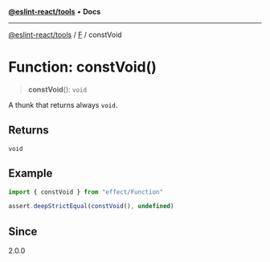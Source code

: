 [**@eslint-react/tools**](../../../README.md) • **Docs**

***

[@eslint-react/tools](../../../README.md) / [F](../README.md) / constVoid

# Function: constVoid()

> **constVoid**(): `void`

A thunk that returns always `void`.

## Returns

`void`

## Example

```ts
import { constVoid } from "effect/Function"

assert.deepStrictEqual(constVoid(), undefined)
```

## Since

2.0.0
